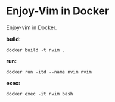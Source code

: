 # Enjoy-Vim in Docker

Enjoy-vim in Docker.

**build:**

```shell
docker build -t nvim .
```

**run:**

```shell
docker run -itd --name nvim nvim
```

**exec:**

```shell
docker exec -it nvim bash
```
